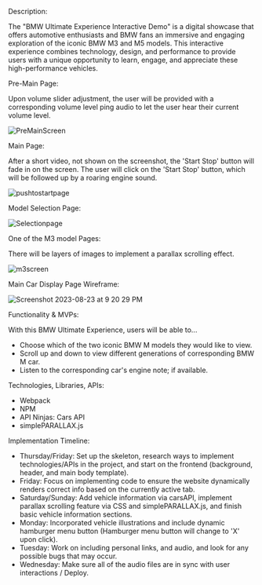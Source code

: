 Description:

The "BMW Ultimate Experience Interactive Demo" is a digital showcase that offers automotive enthusiasts and BMW fans an immersive and engaging exploration of the iconic BMW M3 and M5 models. This interactive experience combines technology, design, and performance to provide users with a unique opportunity to learn, engage, and appreciate these high-performance vehicles.

Pre-Main Page:

Upon volume slider adjustment, the user will be provided with a corresponding volume level ping audio to let the user hear their current volume level.

![PreMainScreen](https://github.com/seanieboi6687/JSP_BmwExperience/assets/101304652/1412d6f0-f884-441f-ab1a-a2c97c7e600c)

Main Page:

After a short video, not shown on the screenshot, the 'Start Stop' button will fade in on the screen. The user will click on the 'Start Stop' button, which will be followed up by a roaring engine sound.

![pushtostartpage](https://github.com/seanieboi6687/JSP_BmwExperience/assets/101304652/ad5a273d-da2f-4592-91d2-24ce0fb26e20)

Model Selection Page:

![Selectionpage](https://github.com/seanieboi6687/JSP_BmwExperience/assets/101304652/c983343a-af15-4448-b3c8-f83ceeb54f48)

One of the M3 model Pages:

There will be layers of images to implement a parallax scrolling effect.

![m3screen](https://github.com/seanieboi6687/JSP_BmwExperience/assets/101304652/55954deb-34ae-43f9-bd5c-4351c84190a5)

Main Car Display Page Wireframe:

![Screenshot 2023-08-23 at 9 20 29 PM](https://github.com/seanieboi6687/JSP_BmwExperience/assets/101304652/68e5ccdd-fd12-49c1-abd6-267d296e6519)

Functionality & MVPs:

With this BMW Ultimate Experience, users will be able to...
- Choose which of the two iconic BMW M models they would like to view.
- Scroll up and down to view different generations of corresponding BMW M car.
- Listen to the corresponding car's engine note; if available.

Technologies, Libraries, APIs:

- Webpack
- NPM
- API Ninjas: Cars API
- simplePARALLAX.js

Implementation Timeline:
- Thursday/Friday: Set up the skeleton, research ways to implement technologies/APIs in the project, and start on the frontend (background, header, and main body template).
- Friday: Focus on implementing code to ensure the website dynamically renders correct info based on the currently active tab.
- Saturday/Sunday: Add vehicle information via carsAPI, implement parallax scrolling feature via CSS and simplePARALLAX.js, and finish basic vehicle information sections.
- Monday: Incorporated vehicle illustrations and include dynamic hamburger menu button (Hamburger menu button will change to 'X' upon click).
- Tuesday: Work on including personal links, and audio, and look for any possible bugs that may occur.
- Wednesday: Make sure all of the audio files are in sync with user interactions / Deploy.

